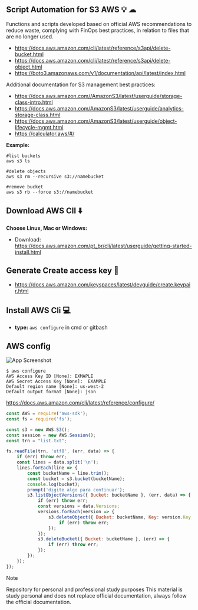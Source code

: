 

## Script Automation for S3 AWS 💡 ☁  

Functions and scripts developed based on official AWS recommendations to reduce waste, complying with FinOps best practices, in relation to files that are no longer used.


- https://docs.aws.amazon.com/cli/latest/reference/s3api/delete-bucket.html
- https://docs.aws.amazon.com/cli/latest/reference/s3api/delete-object.html
- https://boto3.amazonaws.com/v1/documentation/api/latest/index.html

Additional documentation for S3 management best practices:
- https://docs.aws.amazon.com//AmazonS3/latest/userguide/storage-class-intro.html
- https://docs.aws.amazon.com/AmazonS3/latest/userguide/analytics-storage-class.html
- https://docs.aws.amazon.com/AmazonS3/latest/userguide/object-lifecycle-mgmt.html
- https://calculator.aws/#/

 **Example:**
 ````
#list buckets 
aws s3 ls

#delete objects
aws s3 rm --recursive s3://namebucket

#remove bucket
aws s3 rb --force s3://namebucket
````
## Download AWS ClI ⬇️
**Choose Linux, Mac or Windows:**
  - Download: https://docs.aws.amazon.com/pt_br/cli/latest/userguide/getting-started-install.html

## Generate Create access key 🔑
  - https://docs.aws.amazon.com/keyspaces/latest/devguide/create.keypair.html
    
## Install AWS Cli 💻
  - **type:** 
```aws configure``` in cmd or gitbash

##  AWS config

![App Screenshot](AWS.png) 

````
$ aws configure
AWS Access Key ID [None]: EXMAPLE
AWS Secret Access Key [None]:  EXAMPLE
Default region name [None]: us-west-2
Default output format [None]: json
````

https://docs.aws.amazon.com/cli/latest/reference/configure/

````js
const AWS = require('aws-sdk');
const fs = require('fs');

const s3 = new AWS.S3();
const session = new AWS.Session();
const trn = "list.txt";

fs.readFile(trn, 'utf8', (err, data) => {
    if (err) throw err;
    const lines = data.split('\n');
    lines.forEach(line => {
        const bucketName = line.trim();
        const bucket = s3.bucket(bucketName);
        console.log(bucket);
        prompt('digite algo para continuar');
        s3.listObjectVersions({ Bucket: bucketName }, (err, data) => {
            if (err) throw err;
            const versions = data.Versions;
            versions.forEach(version => {
                s3.deleteObject({ Bucket: bucketName, Key: version.Key, VersionId: version.VersionId }, (err) => {
                    if (err) throw err;
                });
            });
            s3.deleteBucket({ Bucket: bucketName }, (err) => {
                if (err) throw err;
            });
        });
    });
});
````


> [!NOTE]
>
> Repository for personal and professional study purposes
> This material is study personal and does not replace official documentation, always follow the official documentation.
